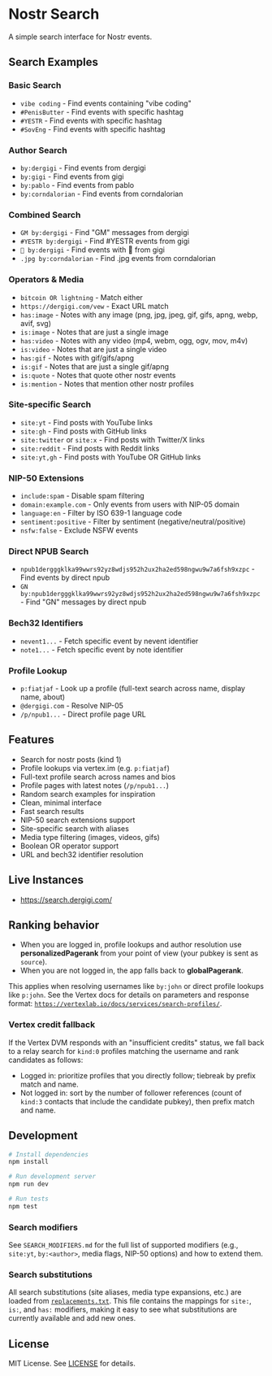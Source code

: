 # Nostr Search

A simple search interface for Nostr events.

## Search Examples

### Basic Search
- `vibe coding` - Find events containing "vibe coding"
- `#PenisButter` - Find events with specific hashtag
- `#YESTR` - Find events with specific hashtag
- `#SovEng` - Find events with specific hashtag

### Author Search
- `by:dergigi` - Find events from dergigi
- `by:gigi` - Find events from gigi
- `by:pablo` - Find events from pablo
- `by:corndalorian` - Find events from corndalorian

### Combined Search
- `GM by:dergigi` - Find "GM" messages from dergigi
- `#YESTR by:dergigi` - Find #YESTR events from gigi
- `👀 by:dergigi` - Find events with 👀 from gigi
- `.jpg by:corndalorian` - Find .jpg events from corndalorian

### Operators & Media
- `bitcoin OR lightning` - Match either
- `https://dergigi.com/vew` - Exact URL match
- `has:image` - Notes with any image (png, jpg, jpeg, gif, gifs, apng, webp, avif, svg)
- `is:image` - Notes that are just a single image
- `has:video` - Notes with any video (mp4, webm, ogg, ogv, mov, m4v)
- `is:video` - Notes that are just a single video
- `has:gif` - Notes with gif/gifs/apng
- `is:gif` - Notes that are just a single gif/apng
- `is:quote` - Notes that quote other nostr events
- `is:mention` - Notes that mention other nostr profiles

### Site-specific Search
- `site:yt` - Find posts with YouTube links
- `site:gh` - Find posts with GitHub links
- `site:twitter` or `site:x` - Find posts with Twitter/X links
- `site:reddit` - Find posts with Reddit links
- `site:yt,gh` - Find posts with YouTube OR GitHub links

### NIP-50 Extensions
- `include:spam` - Disable spam filtering
- `domain:example.com` - Only events from users with NIP-05 domain
- `language:en` - Filter by ISO 639-1 language code
- `sentiment:positive` - Filter by sentiment (negative/neutral/positive)
- `nsfw:false` - Exclude NSFW events

### Direct NPUB Search
- `npub1dergggklka99wwrs92yz8wdjs952h2ux2ha2ed598ngwu9w7a6fsh9xzpc` - Find events by direct npub
- `GN by:npub1dergggklka99wwrs92yz8wdjs952h2ux2ha2ed598ngwu9w7a6fsh9xzpc` - Find "GN" messages by direct npub

### Bech32 Identifiers
- `nevent1...` - Fetch specific event by nevent identifier
- `note1...` - Fetch specific event by note identifier

### Profile Lookup
- `p:fiatjaf` - Look up a profile (full-text search across name, display name, about)
- `@dergigi.com` - Resolve NIP-05
- `/p/npub1...` - Direct profile page URL

## Features

- Search for nostr posts (kind 1)
- Profile lookups via vertex.im (e.g. `p:fiatjaf`)
- Full-text profile search across names and bios
- Profile pages with latest notes (`/p/npub1...`)
- Random search examples for inspiration
- Clean, minimal interface
- Fast search results
- NIP-50 search extensions support
- Site-specific search with aliases
- Media type filtering (images, videos, gifs)
- Boolean OR operator support
- URL and bech32 identifier resolution

## Live Instances

- https://search.dergigi.com/

## Ranking behavior

- When you are logged in, profile lookups and author resolution use **personalizedPagerank** from your point of view (your pubkey is sent as `source`).
- When you are not logged in, the app falls back to **globalPagerank**.

This applies when resolving usernames like `by:john` or direct profile lookups like `p:john`. See the Vertex docs for details on parameters and response format: [`https://vertexlab.io/docs/services/search-profiles/`](https://vertexlab.io/docs/services/search-profiles/).

### Vertex credit fallback

If the Vertex DVM responds with an "insufficient credits" status, we fall back to a relay search for `kind:0` profiles matching the username and rank candidates as follows:

- Logged in: prioritize profiles that you directly follow; tiebreak by prefix match and name.
- Not logged in: sort by the number of follower references (count of `kind:3` contacts that include the candidate pubkey), then prefix match and name.

## Development

```bash
# Install dependencies
npm install

# Run development server
npm run dev

# Run tests
npm test
```

### Search modifiers

See `SEARCH_MODIFIERS.md` for the full list of supported modifiers (e.g., `site:yt`, `by:<author>`, media flags, NIP-50 options) and how to extend them.

### Search substitutions

All search substitutions (site aliases, media type expansions, etc.) are loaded from [`replacements.txt`](replacements.txt). This file contains the mappings for `site:`, `is:`, and `has:` modifiers, making it easy to see what substitutions are currently available and add new ones.

## License

MIT License. See [LICENSE](LICENSE) for details.
